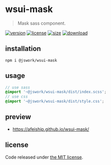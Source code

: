 # wsui-mask
> Mask sass component.

[![version][version-image]][version-url]
[![license][license-image]][license-url]
[![size][size-image]][size-url]
[![download][download-image]][download-url]

## installation
```shell
npm i @jswork/wsui-mask
```

## usage
```scss
// use sass
@import '~@jswork/wsui-mask/dist/index.scss';
// use css
@import '~@jswork/wsui-mask/dist/style.css';
```

## preview
- https://afeiship.github.io/wsui-mask/

## license
Code released under [the MIT license](https://github.com/afeiship/wsui-mask/blob/master/LICENSE.txt).

[version-image]: https://img.shields.io/npm/v/@jswork/wsui-mask
[version-url]: https://npmjs.org/package/@jswork/wsui-mask

[license-image]: https://img.shields.io/npm/l/@jswork/wsui-mask
[license-url]: https://github.com/afeiship/wsui-mask/blob/master/LICENSE.txt

[size-image]: https://img.shields.io/bundlephobia/minzip/@jswork/wsui-mask
[size-url]: https://github.com/afeiship/wsui-mask/blob/master/dist/wsui-mask.min.js

[download-image]: https://img.shields.io/npm/dm/@jswork/wsui-mask
[download-url]: https://www.npmjs.com/package/@jswork/wsui-mask

